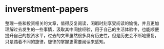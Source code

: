 # inverstment-papers

整理一些和投资相关的文章，值得反复阅读，闲暇时刻享受阅读的愉悦，并且更加理解过去发生的一些事情，汲取其中间接经验，用于自己的生活体验中，也能顺便提升自己的投资水平，过去的文章虽然很多具有历史性，但是历史会不断地重复，只是踏着不同的旋律，旋律的掌握更需要阅读来感知。
